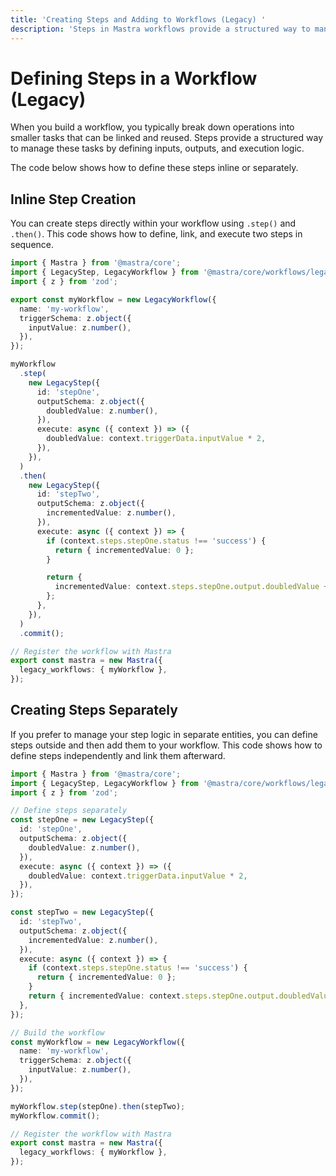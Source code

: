 ```yaml
---
title: 'Creating Steps and Adding to Workflows (Legacy) '
description: 'Steps in Mastra workflows provide a structured way to manage operations by defining inputs, outputs, and execution logic.'
---
```


# Defining Steps in a Workflow (Legacy)

When you build a workflow, you typically break down operations into smaller tasks that can be linked and reused. Steps provide a structured way to manage these tasks by defining inputs, outputs, and execution logic.

The code below shows how to define these steps inline or separately.

## Inline Step Creation

You can create steps directly within your workflow using `.step()` and `.then()`. This code shows how to define, link, and execute two steps in sequence.

```typescript showLineNumbers filename="src/mastra/workflows/index.ts" copy
import { Mastra } from '@mastra/core';
import { LegacyStep, LegacyWorkflow } from '@mastra/core/workflows/legacy';
import { z } from 'zod';

export const myWorkflow = new LegacyWorkflow({
  name: 'my-workflow',
  triggerSchema: z.object({
    inputValue: z.number(),
  }),
});

myWorkflow
  .step(
    new LegacyStep({
      id: 'stepOne',
      outputSchema: z.object({
        doubledValue: z.number(),
      }),
      execute: async ({ context }) => ({
        doubledValue: context.triggerData.inputValue * 2,
      }),
    }),
  )
  .then(
    new LegacyStep({
      id: 'stepTwo',
      outputSchema: z.object({
        incrementedValue: z.number(),
      }),
      execute: async ({ context }) => {
        if (context.steps.stepOne.status !== 'success') {
          return { incrementedValue: 0 };
        }

        return {
          incrementedValue: context.steps.stepOne.output.doubledValue + 1,
        };
      },
    }),
  )
  .commit();

// Register the workflow with Mastra
export const mastra = new Mastra({
  legacy_workflows: { myWorkflow },
});
```

## Creating Steps Separately

If you prefer to manage your step logic in separate entities, you can define steps outside and then add them to your workflow. This code shows how to define steps independently and link them afterward.

```typescript showLineNumbers filename="src/mastra/workflows/index.ts" copy
import { Mastra } from '@mastra/core';
import { LegacyStep, LegacyWorkflow } from '@mastra/core/workflows/legacy';
import { z } from 'zod';

// Define steps separately
const stepOne = new LegacyStep({
  id: 'stepOne',
  outputSchema: z.object({
    doubledValue: z.number(),
  }),
  execute: async ({ context }) => ({
    doubledValue: context.triggerData.inputValue * 2,
  }),
});

const stepTwo = new LegacyStep({
  id: 'stepTwo',
  outputSchema: z.object({
    incrementedValue: z.number(),
  }),
  execute: async ({ context }) => {
    if (context.steps.stepOne.status !== 'success') {
      return { incrementedValue: 0 };
    }
    return { incrementedValue: context.steps.stepOne.output.doubledValue + 1 };
  },
});

// Build the workflow
const myWorkflow = new LegacyWorkflow({
  name: 'my-workflow',
  triggerSchema: z.object({
    inputValue: z.number(),
  }),
});

myWorkflow.step(stepOne).then(stepTwo);
myWorkflow.commit();

// Register the workflow with Mastra
export const mastra = new Mastra({
  legacy_workflows: { myWorkflow },
});
```
